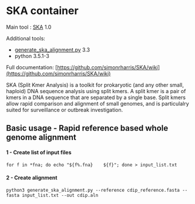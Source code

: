 # SKA container

Main tool : [SKA](https://github.com/simonrharris/SKA) 1.0

Additional tools:

- [generate_ska_alignment.py](https://github.com/nickjcroucher/gubbins/blob/master/python/scripts/generate_ska_alignment.py) 3.3
- python 3.5.1-3

Full documentation: [https://github.com/simonrharris/SKA/wiki](https://github.com/simonrharris/SKA/wiki)

SKA (Split Kmer Analysis) is a toolkit for prokaryotic (and any other small, haploid) DNA sequence analysis using split kmers. A split kmer is a pair of kmers in a DNA sequence that are separated by a single base. Split kmers allow rapid comparison and alignment of small genomes, and is particulalry suited for surveillance or outbreak investigation.

## Basic usage - Rapid reference based whole genome alignment
#### 1 - Create list of input files
```
for f in *fna; do echo "${f%.fna}    ${f}"; done > input_list.txt
```

#### 2 - Create alignment
```
python3 generate_ska_alignment.py --reference cdip_reference.fasta --fasta input_list.txt --out cdip.aln
```
